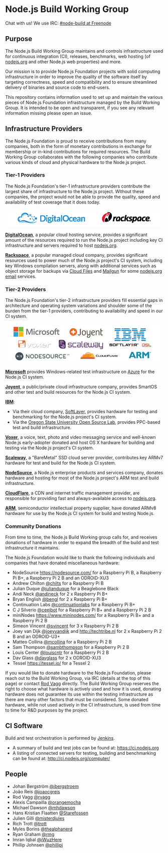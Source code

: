 Node.js Build Working Group
===========================

Chat with us! We use IRC: [#node-build at Freenode](irc://irc.freenode.net/node-build)

Purpose
-------

The Node.js Build Working Group maintains and controls infrastructure used for continuous integration (CI), releases, benchmarks, web hosting (of [nodejs.org](https://nodejs.org/) and other Node.js web properties) and more.

Our mission is to provide Node.js Foundation projects with solid computing infrastructure in order to improve the quality of the software itself by targeting correctness, speed and compatibility and to ensure streamlined delivery of binaries and source code to end-users.

This repository contains information used to set up and maintain the various pieces of Node.js Foundation infrastructure managed by the Build Working Group. It is intended to be open and transparent, if you see any relevant information missing please open an issue.

Infrastructure Providers
------------------------

The Node.js Foundation is proud to receive contributions from many companies, both in the form of monetary contributions in exchange for membership or in-kind contributions for required resources. The Build Working Group collaborates with the following companies who contribute various kinds of cloud and physical hardware to the Node.js project.

### Tier-1 Providers

The Node.js Foundation's tier-1 infrastructure providers contribute the largest share of infrastructure to the Node.js project. Without these companies, the project would not be able to provide the quality, speed and availability of test coverage that it does today.

![Tier 1 Infrastructure Providers](./provider-logos/tier-1-providers.png)

**[DigitalOcean](http://digitalocean.com/)**, a popular cloud hosting service, provides a significant amount of the resources required to run the Node.js project including key CI infrastructure and servers required to host [nodejs.org](https://nodejs.org/).

**[Rackspace](https://www.rackspace.com/)**, a popular managed cloud company, provides significant resources used to power much of the Node.js project's CI system, including key Windows compilation servers, along with additional services such as object storage for backups via [Cloud Files](http://www.rackspace.com/en-au/cloud/files) and [Mailgun](http://www.mailgun.com/) for some [nodejs.org email](https://github.com/nodejs/email) services.

### Tier-2 Providers

The Node.js Foundation's tier-2 infrastructure providers fill essential gaps in architecture and operating system variations and shoulder some of the burden from the tier-1 providers, contributing to availability and speed in our CI system.

![Tier 2 Infrastructure Providers](./provider-logos/tier-2-providers.png)

**[Microsoft](https://www.microsoft.com/)** provides Windows-related test infrastructure on [Azure](https://azure.microsoft.com) for the Node.js CI system.

**[Joyent](https://www.joyent.com/)**, a public/private cloud infrastructure company, provides SmartOS and other test and build resources for the Node.js CI system.

**[IBM](https://www.ibm.com/)**:
  * Via their cloud company, [SoftLayer](https://www.softlayer.com/), provides hardware for testing and benchmarking for the Node.js project's CI system.
  * Via the [Oregon State University Open Source Lab](https://osuosl.org/services/powerdev), provides PPC-based test and build infrastructure.

**[Voxer](https://voxer.com/)**, a voice, text, photo and video messaging service and well-known Node.js early-adopter donated and host OS X hardware for building and testing via the Node.js project's CI
system.

**[Scaleway](https://www.scaleway.com/)**, a "BareMetal" SSD cloud server provider, contributes key ARMv7 hardware for test and build for the Node.js CI system.

**[NodeSource](https://nodesource.com/)**, a Node.js enterprise products and services company, donates hardware and hosting for most of the Node.js project's ARM test and build infrastructure.

**[CloudFlare](https://www.cloudflare.com/)**, a CDN and internet traffic management provider, are responsible for providing fast and always-available access to [nodejs.org](https://nodejs.org).

**[ARM](https://www.arm.com/)**, semiconductor intellectual property supplier, have donated ARMv8 hardware for use by the Node.js CI system for build and testing Node.js.

### Community Donations

From time to time, the Node.js Build Working group calls for, and receives donations of hardware in order to expand the breadth of the build and test infrastructure it maintains.

The Node.js Foundation would like to thank the following individuals and companies that have donated miscellaneous hardware:

* NodeSource <https://nodesource.com/> for a Raspberry Pi B, a Raspberry Pi B+, a Raspberry Pi 2 B and an ODROID-XU3
* Andrew Chilton [@chilts](https://github.com/chilts) for a Raspberry Pi B
* Julian Duque [@julianduque](https://github.com/julianduque) for a Beaglebone Black
* Andi Neck [@andineck](https://github.com/andineck) for 2 x Raspberry Pi B+
* Bryan English [@bengl](https://github.com/bengl) for 2 x Raspberry Pi B+
* Continuation Labs [@continuationlabs](https://github.com/continuationlabs) for a Raspberry Pi B+
* C J Silverio [@ceejbot](https://github.com/ceejbot) for a Raspberry Pi B+ and a Raspberry Pi 2 B
* miniNodes <https://www.mininodes.com/> for a Raspberry Pi B+ and a Raspberry Pi 2 B
* Simeon Vincent [@svincent](https://github.com/svincent) for 3 x Raspberry Pi 2 B
* Joey van Dijk [@joeyvandijk](https://github.com/joeyvandijk) and <http://techtribe.nl> for 2 x Raspberry Pi 2 B and an ODROID-U3+
* Matteo Collina [@mcollina](https://github.com/mcollina) for a Raspberry Pi 2 B
* Sam Thompson [@sambthompson](https://github.com/sambthompson) for a Raspberry Pi 2 B
* Louis Center [@louiscntr](https://github.com/louiscntr) for a Raspberry Pi 2 B
* Dav Glass [@davglass](https://github.com/davglass/) for 2 x ODROID-XU3
* Tessel <https://tessel.io/> for a Tessel 2

If you would like to donate hardware to the Node.js Foundation, please reach out to the Build Working Group, via IRC (details at the top of this page) or contact [Rod Vagg](mailto:rod@vagg.org) directly. The Build Working Group reserves the right to choose what hardware is actively used and how it is used, donating hardware does not guarantee its use within the testing infrastructure as there are many other factors that must be considered. Some donated hardware, while not used actively in the CI infrastructure, is used from time to time for R&D purposes by the project.

CI Software
-----------

Build and test orchestration is performed by [Jenkins](http://jenkins-ci.org).

* A summary of build and test jobs can be found at: <https://ci.nodejs.org>
* A listing of connected servers for testing, building and benchmarking can be found at: <http://ci.nodejs.org/computer/>

People
------

* Johan Bergström [@jbergstroem](https://github.com/jbergstroem)
* João Reis [@joaocgreis](https://github.com/joaocgreis)
* Rod Vagg [@rvagg](https://github.com/rvagg)
* Alexis Campailla [@orangemocha](https://github.com/orangemocha)
* Michael Dawson [@mhdawson](https://github.com/mhdawson)
* Hans Kristian Flaatten [@Starefossen](https://github.com/Starefossen)
* Julien Gilli [@misterdjules](https://github.com/misterdjules)
* Rich Trott [@trott](https://github.com/trott)
* Myles Borins [@thealphanerd](https://github.com/thealphanerd)
* Ryan Graham [@rmg](https://github.com/rmg)
* Imran Iqbal [@iWuzHere](https://github.com/iWuzHere)
* Phillip Johnsen [@phillipj](https://github.com/phillipj)
